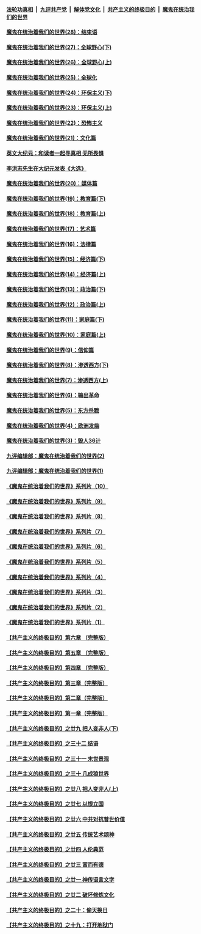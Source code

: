 

####  [法轮功真相](../../../../basic/blob/master/README.md?t=02280801) &nbsp;|&nbsp; [九评共产党](../../../../9ping.md/blob/master/README.md?t=02280801) &nbsp;|&nbsp; [解体党文化](../../../../jtdwh.md/blob/master/README.md?t=02280801)  &nbsp;|&nbsp; [共产主义的终极目的](../../../../gczydzjmd.md/blob/master/README.md?t=02280801) &nbsp;|&nbsp; [魔鬼在统治我们的世界](../../../../mgztzwmdsj.md/blob/master/README.md?t=02280801) 

#### [魔鬼在统治着我们的世界(28)：结束语](../pages/nsc422/n10936246.md?t=02280801) 

#### [魔鬼在统治着我们的世界(27)：全球野心(下)](../pages/nsc422/n10928319.md?t=02280801) 

#### [魔鬼在统治着我们的世界(26)：全球野心(上)](../pages/nsc422/n10900318.md?t=02280801) 

#### [魔鬼在统治着我们的世界(25)：全球化](../pages/nsc422/n10788205.md?t=02280801) 

#### [魔鬼在统治着我们的世界(24)：环保主义(下)](../pages/nsc422/n10695307.md?t=02280801) 

#### [魔鬼在统治着我们的世界(23)：环保主义(上)](../pages/nsc422/n10688613.md?t=02280801) 

#### [魔鬼在统治着我们的世界(22)：恐怖主义](../pages/nsc422/n10614727.md?t=02280801) 

#### [魔鬼在统治着我们的世界(21)：文化篇](../pages/nsc422/n10597706.md?t=02280801) 

#### [英文大纪元：和读者一起寻真相 无所畏惧](../pages/nsc422/n12542027.md?t=02280801) 

#### [李洪志先生在大纪元发表《大选》](../pages/nsc422/n12534746.md?t=02280801) 

#### [魔鬼在统治着我们的世界(20)：媒体篇](../pages/nsc422/n10586579.md?t=02280801) 

#### [魔鬼在统治着我们的世界(19)：教育篇(下)](../pages/nsc422/n10564808.md?t=02280801) 

#### [魔鬼在统治着我们的世界(18)：教育篇(上)](../pages/nsc422/n10526970.md?t=02280801) 

#### [魔鬼在统治着我们的世界(17)：艺术篇](../pages/nsc422/n10499093.md?t=02280801) 

#### [魔鬼在统治着我们的世界(16)：法律篇](../pages/nsc422/n10485969.md?t=02280801) 

#### [魔鬼在统治着我们的世界(15)：经济篇(下)](../pages/nsc422/n10469975.md?t=02280801) 

#### [魔鬼在统治着我们的世界(14)：经济篇(上)](../pages/nsc422/n10457370.md?t=02280801) 

#### [魔鬼在统治着我们的世界(13)：政治篇(下)](../pages/nsc422/n10448270.md?t=02280801) 

#### [魔鬼在统治着我们的世界(12)：政治篇(上)](../pages/nsc422/n10444576.md?t=02280801) 

#### [魔鬼在统治着我们的世界(11)：家庭篇(下)](../pages/nsc422/n10440961.md?t=02280801) 

#### [魔鬼在统治着我们的世界(10)：家庭篇(上)](../pages/nsc422/n10435448.md?t=02280801) 

#### [魔鬼在统治着我们的世界(9)：信仰篇](../pages/nsc422/n10432159.md?t=02280801) 

#### [魔鬼在统治着我们的世界(8)：渗透西方(下)](../pages/nsc422/n10429603.md?t=02280801) 

#### [魔鬼在统治着我们的世界(7)：渗透西方(上)](../pages/nsc422/n10426013.md?t=02280801) 

#### [魔鬼在统治着我们的世界(6)：输出革命](../pages/nsc422/n10421536.md?t=02280801) 

#### [魔鬼在统治着我们的世界(5)：东方杀戮](../pages/nsc422/n10417707.md?t=02280801) 

#### [魔鬼在统治着我们的世界(4)：欧洲发端](../pages/nsc422/n10414890.md?t=02280801) 

#### [魔鬼在统治着我们的世界(3)：毁人36计](../pages/nsc422/n10411583.md?t=02280801) 

#### [九评编辑部：魔鬼在统治着我们的世界(2)](../pages/nsc422/n10410036.md?t=02280801) 

#### [九评编辑部：魔鬼在统治着我们的世界(1)](../pages/nsc422/n10406825.md?t=02280801) 

#### [《魔鬼在统治着我们的世界》系列片（10）](../pages/nsc422/n12292670.md?t=02280801) 

#### [《魔鬼在统治着我们的世界》系列片（9）](../pages/nsc422/n12290859.md?t=02280801) 

#### [《魔鬼在统治着我们的世界》系列片（8）](../pages/nsc422/n12287445.md?t=02280801) 

#### [《魔鬼在统治着我们的世界》系列片（7）](../pages/nsc422/n12283425.md?t=02280801) 

#### [《魔鬼在统治着我们的世界》系列片（6）](../pages/nsc422/n12282314.md?t=02280801) 

#### [《魔鬼在统治着我们的世界》系列片（5）](../pages/nsc422/n12281419.md?t=02280801) 

#### [《魔鬼在统治着我们的世界》系列片（4）](../pages/nsc422/n12274024.md?t=02280801) 

#### [《魔鬼在统治着我们的世界》系列片（3）](../pages/nsc422/n12271322.md?t=02280801) 

#### [《魔鬼在统治着我们的世界》系列片（2）](../pages/nsc422/n12269049.md?t=02280801) 

#### [《魔鬼在统治着我们的世界》系列片（1）](../pages/nsc422/n12267575.md?t=02280801) 

#### [【共产主义的终极目的】第六章 （完整版）](../pages/nsc422/n11428913.md?t=02280801) 

#### [【共产主义的终极目的】第五章 （完整版）](../pages/nsc422/n11428912.md?t=02280801) 

#### [【共产主义的终极目的】第四章 （完整版）](../pages/nsc422/n11428907.md?t=02280801) 

#### [【共产主义的终极目的】第三章（完整版）](../pages/nsc422/n11428848.md?t=02280801) 

#### [【共产主义的终极目的】第二章（完整版）](../pages/nsc422/n11428831.md?t=02280801) 

#### [【共产主义的终极目的】第一章（完整版）](../pages/nsc422/n11417651.md?t=02280801) 

#### [【共产主义的终极目的】之廿九 把人变非人(下)](../pages/nsc422/n11344140.md?t=02280801) 

#### [【共产主义的终极目的】之三十二 结语](../pages/nsc422/n11360535.md?t=02280801) 

#### [【共产主义的终极目的】之三十一 末世景观](../pages/nsc422/n11351129.md?t=02280801) 

#### [【共产主义的终极目的】之三十 几成狼世界](../pages/nsc422/n11348280.md?t=02280801) 

#### [【共产主义的终极目的】之廿八 把人变非人(上)](../pages/nsc422/n11340492.md?t=02280801) 

#### [【共产主义的终极目的】之廿七 以恨立国](../pages/nsc422/n11336944.md?t=02280801) 

#### [【共产主义的终极目的】之廿六 中共对抗普世价值](../pages/nsc422/n11324785.md?t=02280801) 

#### [【共产主义的终极目的】之廿五 传统艺术颂神](../pages/nsc422/n11296396.md?t=02280801) 

#### [【共产主义的终极目的】之廿四 人伦典范](../pages/nsc422/n11296397.md?t=02280801) 

#### [【共产主义的终极目的】之廿三 富而有德](../pages/nsc422/n11283598.md?t=02280801) 

#### [【共产主义的终极目的】之廿一 神传语言文字](../pages/nsc422/n11263265.md?t=02280801) 

#### [【共产主义的终极目的】之廿二 破坏修炼文化](../pages/nsc422/n11245728.md?t=02280801) 

#### [【共产主义的终极目的】之二十：偷天换日](../pages/nsc422/n11238846.md?t=02280801) 

#### [【共产主义的终极目的】之十九：打开地狱门](../pages/nsc422/n11206376.md?t=02280801) 

